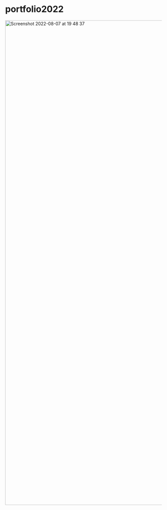 # portfolio2022

<img width="1554" alt="Screenshot 2022-08-07 at 19 48 37" src="https://user-images.githubusercontent.com/17809022/183306481-4bfbeedf-b35a-4a85-9d8c-71bfa24578e1.png">
